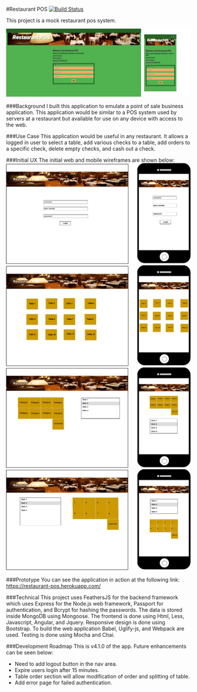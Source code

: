 #Restaurant POS [![Build Status](https://travis-ci.org/jayzamazing/Restaurant-POS.svg?branch=master)](https://travis-ci.org/jayzamazing/Restaurant-POS)

This project is a mock restaurant pos system.

![image](<./github/Screenshot.png>)

###Background
I built this application to emulate a point of sale business application. This application would be similar to a POS system used by servers at a restaurant but available for use on any device with access to the web.

###Use Case
This application would be useful in any restaurant. It allows a logged in user to select a table, add various checks to a table, add orders to a specific check, delete empty checks, and cash out a check.

###Initial UX
The initial web and mobile wireframes are shown below:
![image](<./github/Page_1.png>)
![image](<./github/Page_2.png>)
![image](<./github/Page_3.png>)
![image](<./github/Page_4.png>)

###Prototype
You can see the application in action at the following link: https://restaurant-pos.herokuapp.com/

###Technical
This project uses FeathersJS for the backend framework which uses Express for the Node.js web framework, Passport for authentication, and Bcrypt for hashing the passwords. The data is stored inside MongoDB using Mongoose. The frontend is done using Html, Less, Javascript, Angular, and Jquery. Responsive design is done using Bootstrap. To build the web application Babel, Uglify-js, and Webpack are used. Testing is done using Mocha and Chai.

###Development Roadmap
This is v4.1.0 of the app. Future enhancements can be seen below:
* Need to add logout button in the nav area.
* Expire users login after 15 minutes.
* Table order section will allow modification of order and splitting of table.
* Add error page for failed authentication.
